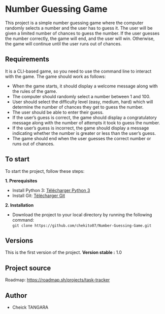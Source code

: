 


# Number Guessing Game

This project is a simple number guessing game where the computer randomly selects a number and the user has to guess it. 
The user will be given a limited number of chances to guess the number. If the user guesses the number correctly, 
the game will end, and the user will win. Otherwise, the game will continue until the user runs out of chances.

## Requirements
It is a CLI-based game, so you need to use the command line to interact with the game. The game should work as follows:

- When the game starts, it should display a welcome message along with the rules of the game.
- The computer should randomly select a number between 1 and 100.
- User should select the difficulty level (easy, medium, hard) which will determine the number of chances they get to 
guess the number.
- The user should be able to enter their guess.
- If the user’s guess is correct, the game should display a congratulatory message along with the number of attempts it 
took to guess the number.
- If the user’s guess is incorrect, the game should display a message indicating whether the number is greater or less 
than the user’s guess.
- The game should end when the user guesses the correct number or runs out of chances.


## To start

To start the project, follow these steps:

**1. Prerequisites**

- Install Python 3: [Télécharger Python 3](https://www.python.org/downloads/)
- Install Git: [Télécharger Git](https://git-scm.com/book/fr/v2/D%C3%A9marrage-rapide-Installation-de-Git)

**2. Installation**

* Download the project to your local directory by running the following command:  
   ``git clone https://github.com/chekito07/Number-Guessing-Game.git``

## Versions
This is the first version of the project. 
**Version stable :** 1.0


## Project source
Roadmap: https://roadmap.sh/projects/task-tracker

## Author

* Cheick TANGARA 
